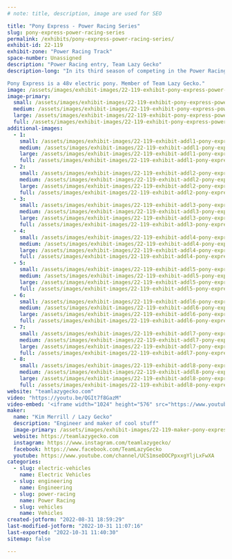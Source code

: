 ```yaml
---
# note: title, description, image are used for SEO

title: "Pony Express - Power Racing Series"
slug: pony-express-power-racing-series
permalink: /exhibits/pony-express-power-racing-series/
exhibit-id: 22-119
exhibit-zone: "Power Racing Track"
space-number: Unassigned
description: "Power Racing entry, Team Lazy Gecko"
description-long: "In its third season of competing in the Power Racing Series, 2021 Season Champion Dr. Quinn is back as the Pony Express. 

Pony Express is a 48v electric pony. Member of Team Lazy Gecko."
image: /assets/images/exhibit-images/22-119-exhibit-pony-express-power-racing-series-51629850933-24633b5c3c-o-large.jpg
image-primary: 
  small: /assets/images/exhibit-images/22-119-exhibit-pony-express-power-racing-series-51629850933-24633b5c3c-o-small.jpg
  medium: /assets/images/exhibit-images/22-119-exhibit-pony-express-power-racing-series-51629850933-24633b5c3c-o-medium.jpg
  large: /assets/images/exhibit-images/22-119-exhibit-pony-express-power-racing-series-51629850933-24633b5c3c-o-large.jpg
  full: /assets/images/exhibit-images/22-119-exhibit-pony-express-power-racing-series-51629850933-24633b5c3c-o-full.jpg
additional-images: 
  - 1:
    small: /assets/images/exhibit-images/22-119-exhibit-addl1-pony-express-power-racing-series-2019-12-04-19-58-40-small.jpg
    medium: /assets/images/exhibit-images/22-119-exhibit-addl1-pony-express-power-racing-series-2019-12-04-19-58-40-medium.jpg
    large: /assets/images/exhibit-images/22-119-exhibit-addl1-pony-express-power-racing-series-2019-12-04-19-58-40-large.jpg
    full: /assets/images/exhibit-images/22-119-exhibit-addl1-pony-express-power-racing-series-2019-12-04-19-58-40-full.jpg
  - 2:
    small: /assets/images/exhibit-images/22-119-exhibit-addl2-pony-express-power-racing-series-51628835892-87d6927086-o-small.jpg
    medium: /assets/images/exhibit-images/22-119-exhibit-addl2-pony-express-power-racing-series-51628835892-87d6927086-o-medium.jpg
    large: /assets/images/exhibit-images/22-119-exhibit-addl2-pony-express-power-racing-series-51628835892-87d6927086-o-large.jpg
    full: /assets/images/exhibit-images/22-119-exhibit-addl2-pony-express-power-racing-series-51628835892-87d6927086-o-full.jpg
  - 3:
    small: /assets/images/exhibit-images/22-119-exhibit-addl3-pony-express-power-racing-series-51629889026-44eb9b0f3e-o-small.jpg
    medium: /assets/images/exhibit-images/22-119-exhibit-addl3-pony-express-power-racing-series-51629889026-44eb9b0f3e-o-medium.jpg
    large: /assets/images/exhibit-images/22-119-exhibit-addl3-pony-express-power-racing-series-51629889026-44eb9b0f3e-o-large.jpg
    full: /assets/images/exhibit-images/22-119-exhibit-addl3-pony-express-power-racing-series-51629889026-44eb9b0f3e-o-full.jpg
  - 4:
    small: /assets/images/exhibit-images/22-119-exhibit-addl4-pony-express-power-racing-series-51630512134-4ce5d4af2f-o-small.jpg
    medium: /assets/images/exhibit-images/22-119-exhibit-addl4-pony-express-power-racing-series-51630512134-4ce5d4af2f-o-medium.jpg
    large: /assets/images/exhibit-images/22-119-exhibit-addl4-pony-express-power-racing-series-51630512134-4ce5d4af2f-o-large.jpg
    full: /assets/images/exhibit-images/22-119-exhibit-addl4-pony-express-power-racing-series-51630512134-4ce5d4af2f-o-full.jpg
  - 5:
    small: /assets/images/exhibit-images/22-119-exhibit-addl5-pony-express-power-racing-series-51630526644-f05c92bc2c-o-small.jpg
    medium: /assets/images/exhibit-images/22-119-exhibit-addl5-pony-express-power-racing-series-51630526644-f05c92bc2c-o-medium.jpg
    large: /assets/images/exhibit-images/22-119-exhibit-addl5-pony-express-power-racing-series-51630526644-f05c92bc2c-o-large.jpg
    full: /assets/images/exhibit-images/22-119-exhibit-addl5-pony-express-power-racing-series-51630526644-f05c92bc2c-o-full.jpg
  - 6:
    small: /assets/images/exhibit-images/22-119-exhibit-addl6-pony-express-power-racing-series-img-20210925-212618-978-small.jpg
    medium: /assets/images/exhibit-images/22-119-exhibit-addl6-pony-express-power-racing-series-img-20210925-212618-978-medium.jpg
    large: /assets/images/exhibit-images/22-119-exhibit-addl6-pony-express-power-racing-series-img-20210925-212618-978-large.jpg
    full: /assets/images/exhibit-images/22-119-exhibit-addl6-pony-express-power-racing-series-img-20210925-212618-978-full.jpg
  - 7:
    small: /assets/images/exhibit-images/22-119-exhibit-addl7-pony-express-power-racing-series-maker-faire-orlando-2019-power-racing-roberto-gonzalez-49087259433-o-1-small.jpg
    medium: /assets/images/exhibit-images/22-119-exhibit-addl7-pony-express-power-racing-series-maker-faire-orlando-2019-power-racing-roberto-gonzalez-49087259433-o-1-medium.jpg
    large: /assets/images/exhibit-images/22-119-exhibit-addl7-pony-express-power-racing-series-maker-faire-orlando-2019-power-racing-roberto-gonzalez-49087259433-o-1-large.jpg
    full: /assets/images/exhibit-images/22-119-exhibit-addl7-pony-express-power-racing-series-maker-faire-orlando-2019-power-racing-roberto-gonzalez-49087259433-o-1-full.jpg
  - 8:
    small: /assets/images/exhibit-images/22-119-exhibit-addl8-pony-express-power-racing-series-maker-faire-orlando-2019-power-racing-roberto-gonzalez-49087259433-o-small.jpg
    medium: /assets/images/exhibit-images/22-119-exhibit-addl8-pony-express-power-racing-series-maker-faire-orlando-2019-power-racing-roberto-gonzalez-49087259433-o-medium.jpg
    large: /assets/images/exhibit-images/22-119-exhibit-addl8-pony-express-power-racing-series-maker-faire-orlando-2019-power-racing-roberto-gonzalez-49087259433-o-large.jpg
    full: /assets/images/exhibit-images/22-119-exhibit-addl8-pony-express-power-racing-series-maker-faire-orlando-2019-power-racing-roberto-gonzalez-49087259433-o-full.jpg
website: "teamlazygecko.com"
video: "https://youtu.be/QGIt7f8GazM"
video-embed: '<iframe width="1024" height="576" src="https://www.youtube.com/embed/QGIt7f8GazM?feature=oembed" frameborder="0" allow="accelerometer; autoplay; clipboard-write; encrypted-media; gyroscope; picture-in-picture" allowfullscreen title="Orlando Maker Faire 2021"></iframe>'
maker: 
  name: "Kim Merrill / Lazy Gecko"
  description: "Engineer and maker of cool stuff"
  image-primary: /assets/images/exhibit-images/22-119-maker-pony-express-power-racing-series-2019-07-28-12-41-01-2-medium.jpg
  website: https://teamlazygecko.com
  instagram: https://www.instagram.com/teamlazygecko/
  facebook: https://www.facebook.com/TeamLazyGecko
  youtube: https://www.youtube.com/channel/UCS1mseDOCPpxxgYljLxFwXA
categories: 
  - slug: electric-vehicles
    name: Electric Vehicles
  - slug: engineering
    name: Engineering
  - slug: power-racing
    name: Power Racing
  - slug: vehicles
    name: Vehicles
created-jotform: "2022-08-31 18:59:29"
last-modified-jotform: "2022-10-31 11:07:16"
last-exported: "2022-10-31 11:40:30"
sitemap: false

---
```

